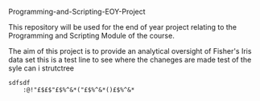 Programming-and-Scripting-EOY-Project

This repository will be used for the end of year project relating to the Programming and Scripting Module of the course.

The aim of this project is to provide an analytical oversight of Fisher's Iris data set
this is a test line to see where the chaneges are made
	test of the syle
		can i strutctree
		
	sdfsdf
		:@!"£$£$"£$%^&*("£$%^&*()£$%^&*
		
		